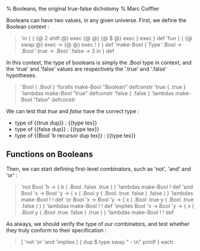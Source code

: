 % Booleans, the original true-false dichotomy
% Marc Coiffier

Booleans can have two values, in any given universe.
First, we define the Boolean context :

> 'in {
>    { {@ 2 shift @} exec
>      {@ @} {@ $ @} exec } exec
> } def
> 'fun { { {@ swap @} exec -> {@ @} exec ! } } def
> 'make-Bool {
>    Type '.Bool -> .Bool '.true -> .Bool '.false ->
>    3 in
> } def

In this context, the type of booleans is simply the .Bool type in
context, and the 'true' and 'false' values are respectively the '.true'
and '.false' hypotheses.

> 'Bool { .Bool } 'foralls make-Bool "Boolean" defconstr
> 'true { .true } 'lambdas make-Bool "true"    defconstr 
> 'false { .false } 'lambdas make-Bool "false" defconstr

We can test that $true$ and $false$ have the correct type :

  - type of {{true dup}} : {{type tex}}
  - type of {{false dup}} : {{type tex}}
  - type of {{Bool 'b recursor dup tex}} : {{type tex}}

Functions on Booleans
---------------------

Then, we can start defining first-level combinators, such as 'not', 'and' and 'or' :

> 'not Bool 'b -> { b ( .Bool .false .true ) } 'lambdas make-Bool ! def
> 'and Bool 'x -> Bool 'y ->
>   { x ( .Bool y ( .Bool .true .false ) .false ) } 'lambdas make-Bool
>   ! ! def
> 'or Bool 'x -> Bool 'y ->
>   { x ( .Bool .true y ( .Bool .true .false ) ) } 'lambdas make-Bool
>   ! ! def
> 'implies Bool 'x -> Bool 'y ->
>   { x ( .Bool y ( .Bool .true .false ) .true ) } 'lambdas make-Bool
>   ! ! def

As always, we should verify the type of our combinators, and test
whether they truly conform to their specification :

> [ 'not 'or 'and 'implies ] { dup $ type swap "  - $%s : %l$\n" printf } each

